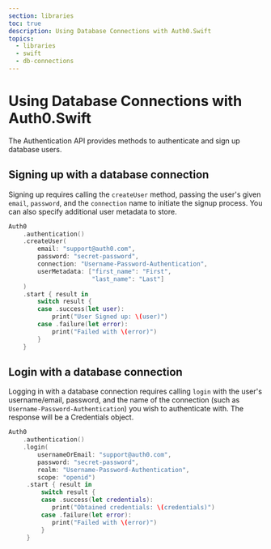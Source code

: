 ```yaml
---
section: libraries
toc: true
description: Using Database Connections with Auth0.Swift
topics:
  - libraries
  - swift
  - db-connections
---
```

# Using Database Connections with Auth0.Swift

The Authentication API provides methods to authenticate and sign up database users.

## Signing up with a database connection

Signing up requires calling the  `createUser` method, passing the user's given `email`, `password`, and the `connection` name to initiate the signup process. You can also specify additional user metadata to store.

```swift
Auth0
    .authentication()
    .createUser(
        email: "support@auth0.com",
        password: "secret-password",
        connection: "Username-Password-Authentication",
        userMetadata: ["first_name": "First",
                       "last_name": "Last"]
    )
    .start { result in
        switch result {
        case .success(let user):
            print("User Signed up: \(user)")
        case .failure(let error):
            print("Failed with \(error)")
        }
    }
```

## Login with a database connection

Logging in with a database connection requires calling `login` with the user's username/email, password, and the name of the connection (such as `Username-Password-Authentication`) you wish to authenticate with. The response will be a Credentials object.

```swift
Auth0
    .authentication()
    .login(
        usernameOrEmail: "support@auth0.com",
        password: "secret-password",
        realm: "Username-Password-Authentication",
        scope: "openid")
     .start { result in
         switch result {
         case .success(let credentials):
            print("Obtained credentials: \(credentials)")
         case .failure(let error):
            print("Failed with \(error)")
         }
     }
```

